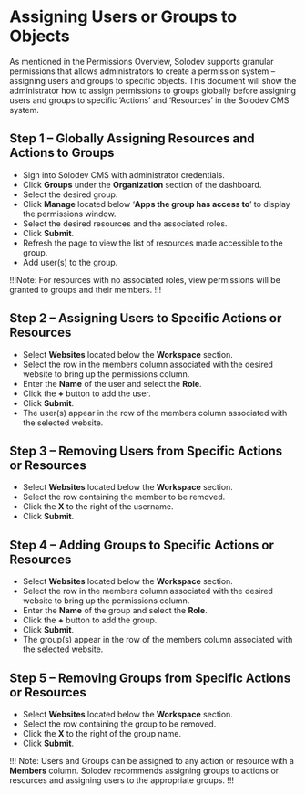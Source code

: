 # Assigning Users or Groups to Objects

As mentioned in the Permissions Overview, Solodev supports granular permissions that allows administrators to create a permission system – assigning users and groups to specific objects. This document will show the administrator how to assign permissions to groups globally before assigning users and groups to specific ‘Actions’ and ‘Resources’ in the Solodev CMS system. 

## Step 1 – Globally Assigning Resources and Actions to Groups

* Sign into Solodev CMS with administrator credentials.
* Click **Groups** under the **Organization** section of the dashboard.
* Select the desired group.
* Click **Manage** located below ‘**Apps the group has access to**’ to display the permissions window.
* Select the desired resources and the associated roles.
* Click **Submit**.
* Refresh the page to view the list of resources made accessible to the group.
* Add user(s) to the group.

!!!Note: 
For resources with no associated roles, view permissions will be granted to groups and their members. 
!!!

## Step 2 – Assigning Users to Specific Actions or Resources

* Select **Websites** located below the **Workspace** section. 
* Select the row in the members column associated with the desired website to bring up the permissions column.
* Enter the **Name** of the user and select the **Role**. 
* Click the **+** button to add the user. 
* Click **Submit**. 
* The user(s) appear in the row of the members column associated with the selected website. 

## Step 3 – Removing Users from Specific Actions or Resources

* Select **Websites** located below the **Workspace** section. 
* Select the row containing the member to be removed.
* Click the **X** to the right of the username.
* Click **Submit**.

## Step 4 – Adding Groups to Specific Actions or Resources

* Select **Websites** located below the **Workspace** section. 
* Select the row in the members column associated with the desired website to bring up the permissions column.
* Enter the **Name** of the group and select the **Role**.
* Click the **+** button to add the group.
* Click **Submit**.
* The group(s) appear in the row of the members column associated with the selected website. 

## Step 5 – Removing Groups from Specific Actions or Resources

* Select **Websites** located below the **Workspace** section. 
* Select the row containing the group to be removed.
* Click the **X** to the right of the group name.
* Click **Submit**.

!!! Note: 
Users and Groups can be assigned to any action or resource with a **Members** column. Solodev recommends assigning groups to actions or resources and assigning users to the appropriate groups. 
!!!